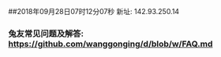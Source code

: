 ##2018年09月28日07时12分07秒 新址: 142.93.250.14
### 兔友常见问题及解答: https://github.com/wanggonging/d/blob/w/FAQ.md
